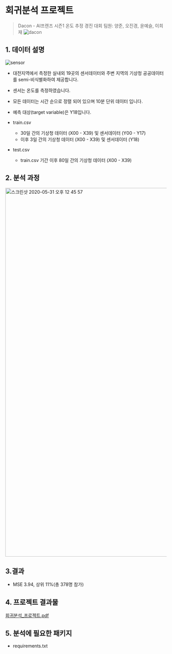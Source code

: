 # 회귀분석 프로젝트

> Dacon - AI프렌즈 시즌1 온도 추정 경진 대회
> 팀원: 양준, 오진경, 윤예슬, 이희재
![dacon](https://user-images.githubusercontent.com/60166667/78556644-4ba15a00-784a-11ea-939a-e5862cb13644.png)


## 1. 데이터 설명
![sensor](https://user-images.githubusercontent.com/60166667/78556685-61af1a80-784a-11ea-9e0d-624f38f94810.png)
 - 대전지역에서 측정한 실내외 19곳의 센서데이터와 주변 지역의 기상청 공공데이터를 semi-비식별화하여 제공합니다.
 - 센서는 온도를 측정하였습니다.
 - 모든 데이터는 시간 순으로 정렬 되어 있으며 10분 단위 데이터 입니다.
 - 예측 대상(target variable)은 Y18입니다.

 - train.csv
    - 30일 간의 기상청 데이터 (X00 - X39) 및 센서데이터 (Y00 - Y17)
    - 이후 3일 간의 기상청 데이터 (X00 - X39) 및 센서데이터 (Y18)

 - test.csv
    - train.csv 기간 이후 80일 간의 기상청 데이터 (X00 - X39)
 
 ## 2. 분석 과정
 <img width="1151" alt="스크린샷 2020-05-31 오후 12 45 57" src="https://user-images.githubusercontent.com/60166667/83344012-ae8c0a80-a33c-11ea-9ce0-9a854199b8e0.png">


## 3.결과
 - MSE 3.94, 상위 11%(총 378명 참가) 

## 4. 프로젝트 결과물
[회귀분석_프로젝트.pdf](https://github.com/DS-Heejae/linear-regression-project-dacon/files/4724019/_.pdf)


## 5. 분석에 필요한 패키지
 - requirements.txt
